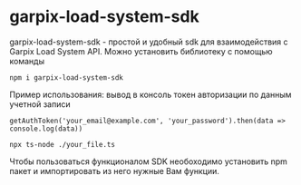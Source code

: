 # garpix-load-system-sdk

garpix-load-system-sdk - простой и удобный sdk для взаимодействия c Garpix Load System API. Можно установить библиотеку с помощью команды 
```
npm i garpix-load-system-sdk
```

Пример использования: вывод в консоль токен авторизации по данным учетной записи

```
getAuthToken('your_email@example.com', 'your_password').then(data => console.log(data))

```

```
npx ts-node ./your_file.ts
```

Чтобы пользоваться функционалом SDK необоходимо установить npm пакет и импортировать из него нужные Вам функции.
